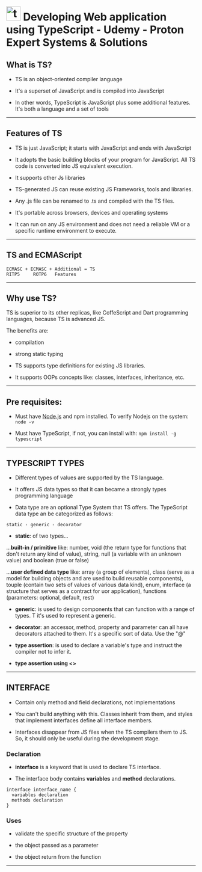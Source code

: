 # <img width="38" height="38" src="https://img.icons8.com/color/38/typescript.png" alt="typescript"/> Developing Web application using TypeScript - Udemy - Proton Expert Systems & Solutions

## What is TS?

- TS is an object-oriented compiler language

- It's a superset of JavaScript and is compiled into JavaScript

- In other words, TypeScript is JavaScript plus some additional features. It's both a language and a set of tools

---

## Features of TS

- TS is just JavaScript; it starts with JavaScript and ends with JavaScript

- It adopts the basic building blocks of your program for JavaScript. All TS code is converted into JS equivalent execution.

- It supports other Js libraries

- TS-generated JS can reuse existing JS Frameworks, tools and libraries.

- Any .js file can be renamed to .ts and compiled with the TS files.

- It's portable across browsers, devices and operating systems

- It can run on any JS environment and does not need a reliable VM or a specific runtime environment to execute.

---

## TS and ECMAScript

```
ECMASC + ECMASC + Additional = TS
RITP5     ROTP6   Features
```

---

## Why use TS?

TS is superior to its other replicas, like CoffeScript and Dart programming languages, because TS is advanced JS.

The benefits are:

- compilation

- strong static typing

- TS supports type definitions for existing JS libraries.

- It supports OOPs concepts like: classes, interfaces, inheritance, etc.

---

## Pre requisites:

- Must have [Node.js](https://nodejs.org/en) and npm installed. To verify Nodejs on the system: `node -v`

- Must have TypeScript, if not, you can install with: `npm install -g typescript`

---

## TYPESCRIPT TYPES

- Different types of values are supported by the TS language.

- It offers JS data types so that it can became a strongly types programming language

- Data type are an optional Type System that TS offers. The TypeScript data type an be categorized as follows:

`static - generic - decorator`

- **static**: of two types...

...**built-in / primitive** like: number, void (the return type for functions that don't return any kind of value), string, null (a variable with an unknown value) and boolean (true or false)

...**user defined data type** like: array (a group of elements), class (serve as a model for building objects and are used to build reusable components), touple (contain two sets of values of various data kind), enum, interface (a structure that serves as a contract for uor application), functions (parameters: optional, default, rest)

- **generic**: is used to design components that can function with a range of types. T it's used to represent a generic.

- **decorator**: an accessor, method, property and parameter can all have decorators attached to them. It's a specific sort of data. Use the "@"

- **type assertion**: is used to declare a variable's type and instruct the compiler not to infer it.

- **type assertion using <>**

---

## INTERFACE

- Contain only method and field declarations, not implementations

- You can't build anything with this. Classes inherit from them, and styles that implement interfaces define all interface members.

- Interfaces disappear from JS files when the TS compilers them to JS. So, it should only be useful during the development stage.

### Declaration

- **interface** is a keyword that is used to declare TS interface.

- The interface body contains **variables** and **method** declarations.

```
interface interface_name {
  variables declaration
  methods declaration
}
```

### Uses

- validate the specific structure of the property

- the object passed as a parameter

- the object return from the function

---
